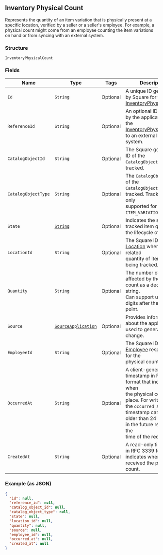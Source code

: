 ## Inventory Physical Count

Represents the quantity of an item variation that is physically present
at a specific location, verified by a seller or a seller's employee. For example,
a physical count might come from an employee counting the item variations on
hand or from syncing with an external system.

### Structure

`InventoryPhysicalCount`

### Fields

| Name | Type | Tags | Description |
|  --- | --- | --- | --- |
| `Id` | `String` | Optional | A unique ID generated by Square for the<br>[InventoryPhysicalCount](#type-inventoryphysicalcount). |
| `ReferenceId` | `String` | Optional | An optional ID provided by the application to tie the<br>[InventoryPhysicalCount](#type-inventoryphysicalcount) to an external<br>system. |
| `CatalogObjectId` | `String` | Optional | The Square generated ID of the<br>`CatalogObject` being tracked. |
| `CatalogObjectType` | `String` | Optional | The `CatalogObjectType` of the<br>`CatalogObject` being tracked. Tracking is only<br>supported for the `ITEM_VARIATION` type. |
| `State` | [`String`](/doc/models/inventory-state.md) | Optional | Indicates the state of a tracked item quantity in the lifecycle of goods. |
| `LocationId` | `String` | Optional | The Square ID of the [Location](#type-location) where the related<br>quantity of items are being tracked. |
| `Quantity` | `String` | Optional | The number of items affected by the physical count as a decimal string.<br>Can support up to 5 digits after the decimal point. |
| `Source` | [`SourceApplication`](/doc/models/source-application.md) | Optional | Provides information about the application used to generate a change. |
| `EmployeeId` | `String` | Optional | The Square ID of the [Employee](#type-employee) responsible for the<br>physical count. |
| `OccurredAt` | `String` | Optional | A client-generated timestamp in RFC 3339 format that indicates when<br>the physical count took place. For write actions, the `occurred_at`<br>timestamp cannot be older than 24 hours or in the future relative to the<br>time of the request. |
| `CreatedAt` | `String` | Optional | A read-only timestamp in RFC 3339 format that indicates when Square<br>received the physical count. |

### Example (as JSON)

```json
{
  "id": null,
  "reference_id": null,
  "catalog_object_id": null,
  "catalog_object_type": null,
  "state": null,
  "location_id": null,
  "quantity": null,
  "source": null,
  "employee_id": null,
  "occurred_at": null,
  "created_at": null
}
```

